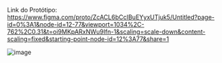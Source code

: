 Link do Protótipo: 
https://www.figma.com/proto/ZcACL6bCcIBuEYyxUTjuk5/Untitled?page-id=0%3A1&node-id=12-77&viewport=1034%2C-762%2C0.31&t=oi9MKpARxNWu9Ifn-1&scaling=scale-down&content-scaling=fixed&starting-point-node-id=12%3A77&share=1

![image](https://github.com/user-attachments/assets/765b0fba-65aa-48e2-88a3-239ad959d3ca)
